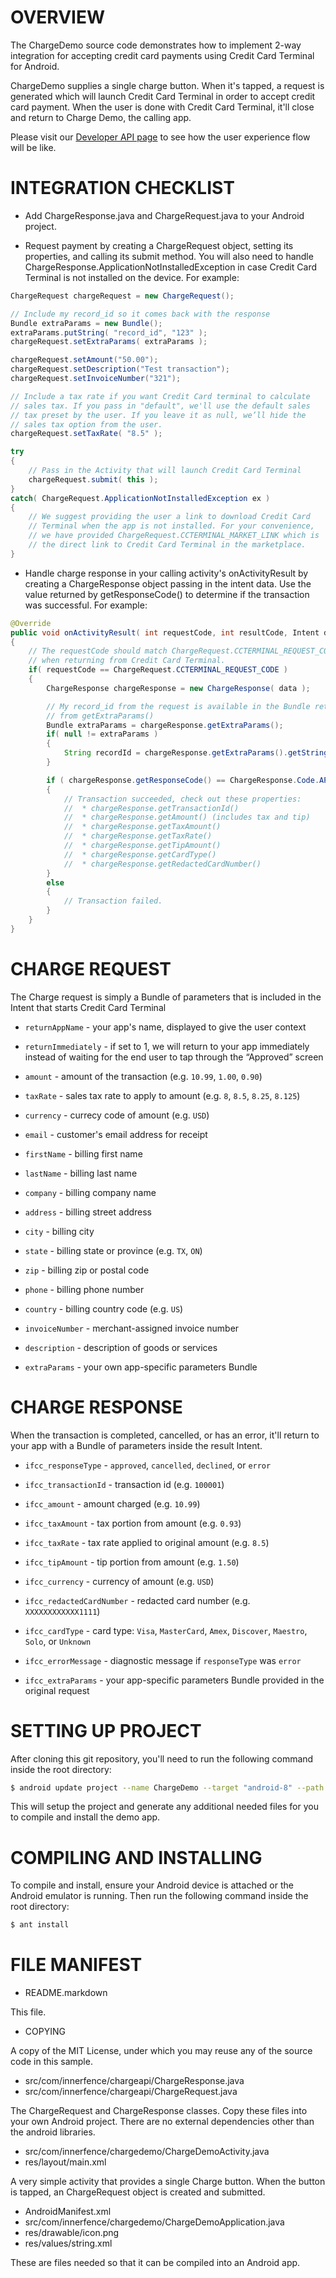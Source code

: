 OVERVIEW
========

The ChargeDemo source code demonstrates how to implement 2-way
integration for accepting credit card payments using Credit Card
Terminal for Android.

ChargeDemo supplies a single charge button. When it's tapped, a
request is generated which will launch Credit Card Terminal in order
to accept credit card payment. When the user is done with Credit Card
Terminal, it'll close and return to Charge Demo, the calling app.

Please visit our [Developer API
page](http://www.innerfence.com/apps/credit-card-terminal/app-developers)
to see how the user experience flow will be like.

INTEGRATION CHECKLIST
=====================

* Add ChargeResponse.java and ChargeRequest.java to your Android
  project.

* Request payment by creating a ChargeRequest object, setting its
  properties, and calling its submit method. You will also need to
  handle ChargeResponse.ApplicationNotInstalledException in case
  Credit Card Terminal is not installed on the device. For example:

```java
ChargeRequest chargeRequest = new ChargeRequest();

// Include my record_id so it comes back with the response
Bundle extraParams = new Bundle();
extraParams.putString( "record_id", "123" );
chargeRequest.setExtraParams( extraParams );

chargeRequest.setAmount("50.00");
chargeRequest.setDescription("Test transaction");
chargeRequest.setInvoiceNumber("321");

// Include a tax rate if you want Credit Card terminal to calculate
// sales tax. If you pass in "default", we'll use the default sales
// tax preset by the user. If you leave it as null, we’ll hide the
// sales tax option from the user.
chargeRequest.setTaxRate( "8.5" );

try
{
    // Pass in the Activity that will launch Credit Card Terminal
    chargeRequest.submit( this );
}
catch( ChargeRequest.ApplicationNotInstalledException ex )
{
    // We suggest providing the user a link to download Credit Card
    // Terminal when the app is not installed. For your convenience,
    // we have provided ChargeRequest.CCTERMINAL_MARKET_LINK which is
    // the direct link to Credit Card Terminal in the marketplace.
}
```

* Handle charge response in your calling activity's onActivityResult
  by creating a ChargeResponse object passing in the intent data. Use
  the value returned by getResponseCode() to determine if the
  transaction was successful. For example:

```java
@Override
public void onActivityResult( int requestCode, int resultCode, Intent data )
{
    // The requestCode should match ChargeRequest.CCTERMINAL_REQUEST_CODE
    // when returning from Credit Card Terminal.
    if( requestCode == ChargeRequest.CCTERMINAL_REQUEST_CODE )
    {
        ChargeResponse chargeResponse = new ChargeResponse( data );

        // My record_id from the request is available in the Bundle returned
        // from getExtraParams()
        Bundle extraParams = chargeResponse.getExtraParams();
        if( null != extraParams )
        {
            String recordId = chargeResponse.getExtraParams().getString("record_id");
        }

        if ( chargeResponse.getResponseCode() == ChargeResponse.Code.APPROVED )
        {
            // Transaction succeeded, check out these properties:
            //  * chargeResponse.getTransactionId()
            //  * chargeResponse.getAmount() (includes tax and tip)
            //  * chargeResponse.getTaxAmount()
            //  * chargeResponse.getTaxRate()
            //  * chargeResponse.getTipAmount()
            //  * chargeResponse.getCardType()
            //  * chargeResponse.getRedactedCardNumber()
        }
        else
        {
            // Transaction failed.
        }
    }
}
```

CHARGE REQUEST
================

The Charge request is simply a Bundle of parameters that is included
in the Intent that starts Credit Card Terminal

* `returnAppName` - your app's name, displayed to give the user context
* `returnImmediately` - if set to 1, we will return to your app immediately instead of waiting for the end user to tap through the “Approved” screen
* `amount` - amount of the transaction (e.g. `10.99`, `1.00`, `0.90`)
* `taxRate` - sales tax rate to apply to amount (e.g. `8`, `8.5`, `8.25`, `8.125`)
* `currency` - currecy code of amount (e.g. `USD`)
* `email` - customer's email address for receipt
* `firstName` - billing first name
* `lastName` - billing last name
* `company` - billing company name
* `address` - billing street address
* `city` - billing city
* `state` - billing state or province (e.g. `TX`, `ON`)
* `zip` - billing zip or postal code
* `phone` - billing phone number
* `country` - billing country code (e.g. `US`)
* `invoiceNumber` - merchant-assigned invoice number
* `description` - description of goods or services

* `extraParams` - your own app-specific parameters Bundle

CHARGE RESPONSE
=================

When the transaction is completed, cancelled, or has an error, it'll
return to your app with a Bundle of parameters inside the result
Intent.

* `ifcc_responseType` - `approved`, `cancelled`, `declined`, or `error`
* `ifcc_transactionId` - transaction id (e.g. `100001`)
* `ifcc_amount` - amount charged (e.g. `10.99`)
* `ifcc_taxAmount` - tax portion from amount (e.g. `0.93`)
* `ifcc_taxRate` - tax rate applied to original amount (e.g. `8.5`)
* `ifcc_tipAmount` - tip portion from amount (e.g. `1.50`)
* `ifcc_currency` - currency of amount (e.g. `USD`)
* `ifcc_redactedCardNumber` - redacted card number (e.g. `XXXXXXXXXXXX1111`)
* `ifcc_cardType` - card type: `Visa`, `MasterCard`, `Amex`, `Discover`, `Maestro`, `Solo`, or `Unknown`
* `ifcc_errorMessage` - diagnostic message if `responseType` was `error`

* `ifcc_extraParams` - your app-specific parameters Bundle provided in the
  original request

SETTING UP PROJECT
==================

After cloning this git repository, you'll need to run the following
command inside the root directory:

```bash
$ android update project --name ChargeDemo --target "android-8" --path .
```

This will setup the project and generate any additional needed files
for you to compile and install the demo app.

COMPILING AND INSTALLING
========================

To compile and install, ensure your Android device is attached or the
Android emulator is running. Then run the following command inside the
root directory:

```bash
$ ant install
```

FILE MANIFEST
=============

* README.markdown

This file.

* COPYING

A copy of the MIT License, under which you may reuse any of the source
code in this sample.

* src/com/innerfence/chargeapi/ChargeResponse.java
* src/com/innerfence/chargeapi/ChargeRequest.java

The ChargeRequest and ChargeResponse classes. Copy these files into
your own Android project. There are no external dependencies other
than the android libraries.

* src/com/innerfence/chargedemo/ChargeDemoActivity.java
* res/layout/main.xml

A very simple activity that provides a single Charge button. When the
button is tapped, an ChargeRequest object is created and submitted.

* AndroidManifest.xml
* src/com/innerfence/chargedemo/ChargeDemoApplication.java
* res/drawable/icon.png
* res/values/string.xml

These are files needed so that it can be compiled into an Android app.

